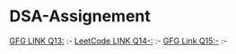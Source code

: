 # DSA-Assignement
[GFG LINK Q13:](https://practice.geeksforgeeks.org/problems/implement-two-stacks-in-an-array/0)
:-
[LeetCode LINK Q14-:](https://leetcode.com/problems/implement-queue-using-stacks/submissions/900912158/)
:-
[GFG Link Q15:-](https://practice.geeksforgeeks.org/problems/stack-using-two-queues/1)
:-

